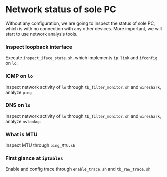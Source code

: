 # Network status of sole PC 

Without any configuration, we are going to inspect the status of sole PC, which is with no connection with any other devices. More important, we will start to use network analysis tools.

### Inspect loopback interface
Execute `inspect_iface_state.sh`, which implements `ip link` and `ifconfig` on `lo`.

### ICMP on `lo` 
Inspect network activity of `lo` through `tb_filter_monitor.sh` and `wireshark`, analyze `ping`

### DNS on `lo` 
Inspect network activity of `lo` through `tb_filter_monitor.sh` and `wireshark`, analyze `nslookup`

### What is MTU
Inspect MTU through `ping_MTU.sh` 

### First glance at `iptables`
Enable and config trace through `enable_trace.sh` and `tb_raw_trace.sh` 
